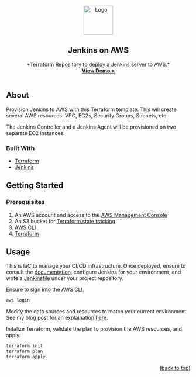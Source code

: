 <div id="top"></div>

<!-- HEADER -->
<br />
<div align="center">
    <img src="https://external-content.duckduckgo.com/iu/?u=https%3A%2F%2Fdwglogo.com%2Fwp-content%2Fuploads%2F2017%2F11%2F1500px_Jenkins_logo.png&f=1&nofb=1&ipt=c213b644c5ebf3cb5c157f4e4d5105db003998715aa9f3d35d1b8125f1b4fce7&ipo=images" alt="Logo" width="80" height="80">

  <h2 align="center">Jenkins on AWS</h2>

  <p align="center">
    *Terraform Repository to deploy a Jenkins server to AWS.*  
    <br />
    <a href=""><strong>View Demo »</strong></a>
    <br />
    <br />
  </p>
</div>

<!-- ABOUT -->
## About

Provision Jenkins to AWS with this Terraform template. This will create several AWS resources: VPC, EC2s, Security Groups, Subnets, etc. 

The Jenkins Controller and a Jenkins Agent will be provisioned on two separate EC2 instances. 

### Built With

* [Terraform](https://www.terraform.io/)
* [Jenkins](https://www.jenkins.io/)

<!-- GETTING STARTED -->
## Getting Started

### Prerequisites

1. An AWS account and access to the [AWS Management Console](https://aws.amazon.com/console/)
2. An S3 bucket for  [Terraform state tracking](https://developer.hashicorp.com/terraform/language/state)
3. [AWS CLI](https://aws.amazon.com/cli/)
4. [Terraform](https://developer.hashicorp.com/terraform/tutorials/aws-get-started/install-cli)

<!-- USAGE EXAMPLES -->
## Usage

This is IaC to manage your CI/CD infrastructure. Once deployed, ensure to consult the [documentation](https://www.jenkins.io/doc/book/), configure Jenkins for your environment, and write a [Jenkinsfile](https://www.jenkins.io/doc/book/pipeline/jenkinsfile/) under your project repository.

Ensure to sign into the AWS CLI.

```bash
aws login
```

Modify the data sources and resources to match your current environment. See my blog post for an explaination [here]().

Initalize Terraform, validate the plan to provision the AWS resources, and apply.

```bash
terraform init
terraform plan
terraform apply
```
<p align="right">(<a href="#top">back to top</a>)</p>
